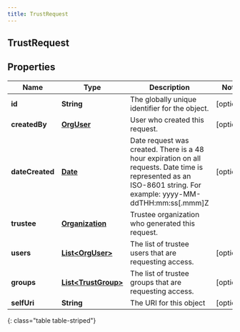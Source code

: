 ```yaml
---
title: TrustRequest
---
```


## TrustRequest

## Properties

| Name            | Type                                                             | Description                                                                                                                                                      | Notes      |
| --------------- | ---------------------------------------------------------------- | ---------------------------------------------------------------------------------------------------------------------------------------------------------------- | ---------- |
| **id**          | <!----><!---->**String**<!---->                                  | The globally unique identifier for the object.                                                                                                                   | [optional] |
| **createdBy**   | <!----><!---->[**OrgUser**](OrgUser.md)<!---->                   | User who created this request.                                                                                                                                   | [optional] |
| **dateCreated** | <!----><!---->[**Date**](Date.md)<!---->                         | Date request was created. There is a 48 hour expiration on all requests. Date time is represented as an ISO-8601 string. For example: yyyy-MM-ddTHH:mm:ss[.mmm]Z | [optional] |
| **trustee**     | <!----><!---->[**Organization**](Organization.md)<!---->         | Trustee organization who generated this request.                                                                                                                 |            |
| **users**       | <!----><!---->[**List&lt;OrgUser&gt;**](OrgUser.md)<!---->       | The list of trustee users that are requesting access.                                                                                                            | [optional] |
| **groups**      | <!----><!---->[**List&lt;TrustGroup&gt;**](TrustGroup.md)<!----> | The list of trustee groups that are requesting access.                                                                                                           | [optional] |
| **selfUri**     | <!----><!---->**String**<!---->                                  | The URI for this object                                                                                                                                          | [optional] |

{: class="table table-striped"}
